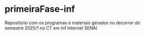 # primeiraFase-inf
Repositório com os programas e materiais gerados no decorrer do semestre 2025/1 no CT em Inf Internet SENAI 

